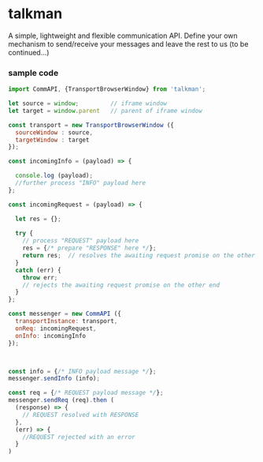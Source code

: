 # talkman
A simple, lightweight and flexible communication API. Define your own mechanism to send/receive your messages and leave the rest to us
(to be continued...)



### sample code
```js
import CommAPI, {TransportBrowserWindow} from 'talkman';

let source = window;         // iframe window
let target = window.parent   // parent of iframe window

const transport = new TransportBrowserWindow ({
  sourceWindow : source,
  targetWindow : target
});

const incomingInfo = (payload) => {

  console.log (payload);
  //further process "INFO" payload here
};

const incomingRequest = (payload) => {

  let res = {};
  
  try {
    // process "REQUEST" payload here
    res = {/* prepare "RESPONSE" here */};
    return res;  // resolves the awaiting request promise on the other end
  }
  catch (err) {
    throw err;  
    // rejects the awaiting request promise on the other end
  }
};

const messenger = new CommAPI ({
  transportInstance: transport,
  onReq: incomingRequest,
  onInfo: incomingInfo
});



const info = {/* INFO payload message */};
messenger.sendInfo (info);

const req = {/* REQUEST payload message */};
messenger.sendReq (req).then (
  (response) => {
    // REQUEST resolved with RESPONSE
  },
  (err) => {
    //REQUEST rejected with an error
  }
)

```
